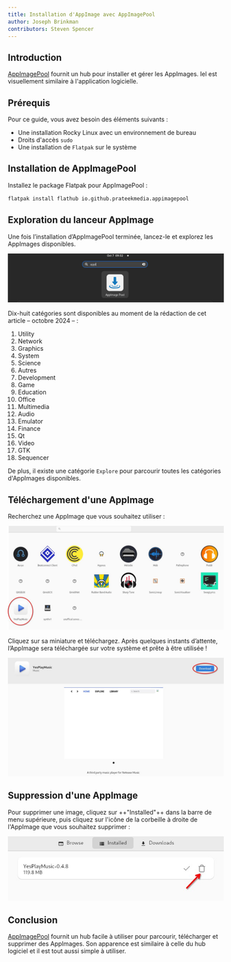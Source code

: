 ```yaml
---
title: Installation d'AppImage avec AppImagePool
author: Joseph Brinkman
contributors: Steven Spencer
---
```


## Introduction

[AppImagePool](https://github.com/prateekmedia/appimagepool) fournit un hub pour installer et gérer les AppImages. Iel est visuellement similaire à l'application logicielle.

## Prérequis

Pour ce guide, vous avez besoin des éléments suivants :

- Une installation Rocky Linux avec un environnement de bureau
- Droits d'accès `sudo`
- Une installation de `Flatpak` sur le système

## Installation de AppImagePool

Installez le package Flatpak pour AppImagePool :

```bash
flatpak install flathub io.github.prateekmedia.appimagepool
```

## Exploration du lanceur AppImage

Une fois l’installation d’AppImagePool terminée, lancez-le et explorez les AppImages disponibles.

![Launching AppImagePool](images/appimagepool/appimagepool_launch.jpg)

Dix-huit catégories sont disponibles au moment de la rédaction de cet article – octobre 2024 – :

1. Utility
2. Network
3. Graphics
4. System
5. Science
6. Autres
7. Development
8. Game
9. Education
10. Office
11. Multimedia
12. Audio
13. Emulator
14. Finance
15. Qt
16. Video
17. GTK
18. Sequencer

De plus, il existe une catégorie `Explore` pour parcourir toutes les catégories d'AppImages disponibles.

## Téléchargement d'une AppImage

Recherchez une AppImage que vous souhaitez utiliser :

![select_AppImage](images/appimagepool/appimagepool_select.jpg)

Cliquez sur sa miniature et téléchargez. Après quelques instants d’attente, l’AppImage sera téléchargée sur votre système et prête à être utilisée !

![downloaded AppImage](images/appimagepool/appimagepool_download.jpg)

## Suppression d'une AppImage

Pour supprimer une image, cliquez sur ++"Installed"++ dans la barre de menu supérieure, puis cliquez sur l'icône de la corbeille à droite de l'AppImage que vous souhaitez supprimer :

![Remove AppImage](images/appimagepool/appimagepool_remove.jpg)

## Conclusion

[AppImagePool](https://github.com/prateekmedia/appimagepool) fournit un hub facile à utiliser pour parcourir, télécharger et supprimer des AppImages. Son apparence est similaire à celle du hub logiciel et il est tout aussi simple à utiliser.
